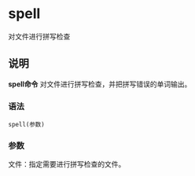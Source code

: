 spell
===

对文件进行拼写检查

## 说明

**spell命令** 对文件进行拼写检查，并把拼写错误的单词输出。

### 语法  

```
spell(参数)
```

### 参数  

文件：指定需要进行拼写检查的文件。


